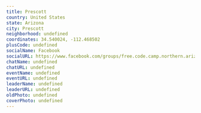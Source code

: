 ```yaml
---
title: Prescott
country: United States
state: Arizona
city: Prescott
neighborhood: undefined
coordinates: 34.540024, -112.468502
plusCode: undefined
socialName: Facebook
socialURL: https://www.facebook.com/groups/free.code.camp.northern.arizona
chatName: undefined
chatURL: undefined
eventName: undefined
eventURL: undefined
leaderName: undefined
leaderURL: undefined
oldPhoto: undefined
coverPhoto: undefined
---
```

